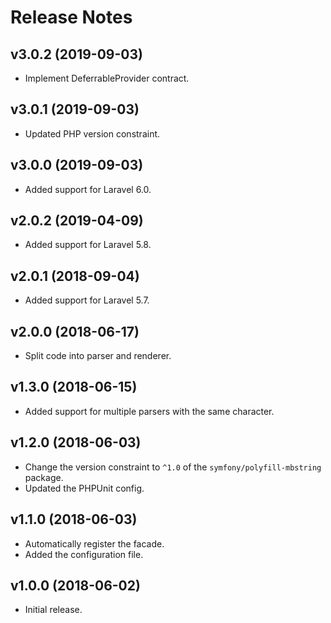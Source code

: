 # Release Notes

## v3.0.2 (2019-09-03)

- Implement DeferrableProvider contract.

## v3.0.1 (2019-09-03)

- Updated PHP version constraint.

## v3.0.0 (2019-09-03)

- Added support for Laravel 6.0.

## v2.0.2 (2019-04-09)

- Added support for Laravel 5.8.

## v2.0.1 (2018-09-04)

- Added support for Laravel 5.7.

## v2.0.0 (2018-06-17)

- Split code into parser and renderer.

## v1.3.0 (2018-06-15)

- Added support for multiple parsers with the same character.

## v1.2.0 (2018-06-03)

- Change the version constraint to `^1.0` of the `symfony/polyfill-mbstring` package.
- Updated the PHPUnit config.

## v1.1.0 (2018-06-03)

- Automatically register the facade.
- Added the configuration file.

## v1.0.0 (2018-06-02)

- Initial release.
